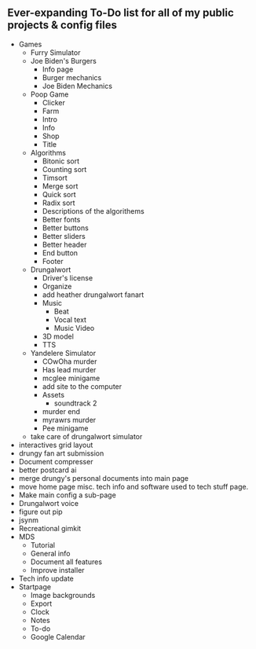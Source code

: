 ## Ever-expanding To-Do list for **all** of my public projects & config files

-   Games
    -   Furry Simulator
    -   Joe Biden's Burgers
        -   Info page
        -   Burger mechanics
        -   Joe Biden Mechanics
    -   Poop Game
        -   Clicker
        -   Farm
        -   Intro
        -   Info
        -   Shop
        -   Title
    -   Algorithms
        -   Bitonic sort
        -   Counting sort
        -   Timsort
        -   Merge sort
        -   Quick sort
        -   Radix sort
        -   Descriptions of the algorithems
        -   Better fonts
        -   Better buttons
        -   Better sliders
        -   Better header
        -   End button
        -   Footer
    -   Drungalwort
        -   Driver's license
        -   Organize
        -   add heather drungalwort fanart
        -   Music
            -   Beat
            -   Vocal text
            -   Music Video
        -   3D model
        -   TTS
    -   Yandelere Simulator
        -   COwOha murder
        -   Has lead murder
        -   mcglee minigame
        -   add site to the computer
        -   Assets
            -   soundtrack 2
        -   murder end
        -   myrawrs murder
        -   Pee minigame
    -   take care of drungalwort simulator
-   interactives grid layout
-   drungy fan art submission
-   Document compresser
-   better postcard ai
-   merge drungy's personal documents into main page
-   move home page misc. tech info and software used to tech stuff page.
-   Make main config a sub-page
-   Drungalwort voice
-   figure out pip
-   jsynm
-   Recreational gimkit
-   MDS
    -   Tutorial
    -   General info
    -   Document all features
    -   Improve installer
-   Tech info update
-   Startpage
    -   Image backgrounds
    -   Export
    -   Clock
    -   Notes
    -   To-do
    -   Google Calendar
